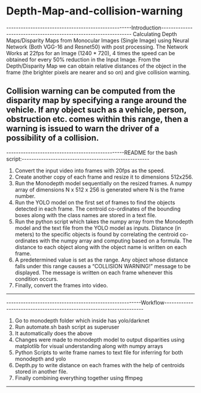# Depth-Map-and-collision-warning

----------------------------------------------------Introduction-----------------------------------------------------------------
Calculating Depth Maps/Disparity Maps from Monocular Images (Single Image)
using Neural Network (Both VGG-16 and Resnet50) with post processing. The
Network Works at 22fps for an Image (1240 * 720), 4 times the speed can be
obtained for every 50% reduction in the Input Image. From the Depth/Disparity Map
we can obtain relative distances of the object in the frame (the brighter pixels are
nearer and so on) and give collision warning.

Collision warning can be computed from the disparity map by specifying a range
around the vehicle. If any object such as a vehicle, person, obstruction etc. comes
within this range, then a warning is issued to warn the driver of a possibility of a
collision.
---------------------------------------------------------------------------------------------------------------------------------

-------------------------------------------------README for the bash script:-----------------------------------------------------
1. Convert the input video into frames with 20fps as the speed.
2. Create another copy of each frame and resize it to dimensions 512x256.
3. Run the Monodepth model sequentially on the resized frames. A numpy array of
dimensions N x 512 x 256 is generated where N is the frame number.
4. Run the YOLO model on the first set of frames to find the objects detected in
each frame. The centroid co-ordinates of the bounding boxes along with the class
names are stored in a text file.
5. Run the python script which takes the numpy array from the Monodepth model
and the text file from the YOLO model as inputs. Distance (in meters) to the
specific objects is found by correlating the centroid co-ordinates with the numpy
array and computing based on a formula. The distance to each object along with
the object name is written on each frame.
6. A predetermined value is set as the range. Any object whose distance falls under
this range causes a “COLLISION WARNING!” message to be displayed. The
message is written on each frame whenever this condition occurs.
7. Finally, convert the frames into video.
-------------------------------------------------------------------------------------------------------------------------------------

--------------------------------------------------------Workflow---------------------------------------------------------------------
1) Go to monodepth folder which inside has yolo/darknet
2) Run automate.sh bash script as superuser
3) It automatically does the above
4) Changes were made to monodepth model to output disparities using matplotlib
for visual understanding along with numpy arrays
5) Python Scripts to write frame names to text file for inferring for both monodepth
and yolo
6) Depth.py to write distance on each frames with the help of centroids stored in
another file.
7) Finally combining everything together using ffmpeg
--------------------------------------------------------------------------------------------------------------------------------------
